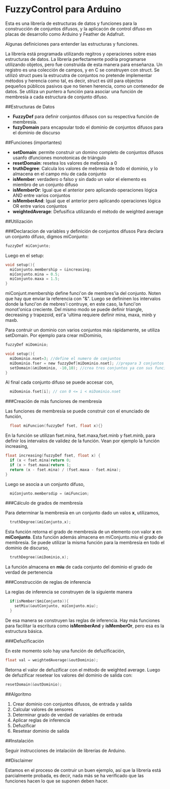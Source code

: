 # FuzzyControl para Arduino

Esta es una librería de estructuras de datos y funciones para la construcción de conjuntos difusos, y la aplicacón de control difuso en placas de desarrollo como Arduino y Feather de Adafruit.

Algunas definiciones para entender las estructuras y funciones.

La librería está programada utilizando regitros y operaciones sobre esas estructuras de datos.  La librería perfectamente podría programarse utilizando objetos, pero fue construida de esta manera para enseñanza. Un registro es una colección de campos, y en C se construyen con struct. Se utilizó struct pues la estrucutra de conjuntos no pretende implementar métodos y herencia como tal, es decir, struct es útil para objectos pequeños públicos pasivos que no tienen herencia, como un contenedor de datos.  Se utiliza un puntero a función para asociar una función de membresía a cada estructura de conjunto difuso.

##Estructuras de Datos


- **FuzzyDef** para definir conjuntos difusos con su respectiva función de membresía.
- **fuzyDomain**  para encapsular todo el dominio de conjuntos difusos para el dominio de discurso

##Funciones (importantes)

- **setDomain**:  permite construir un domino completo de conjuntos difusos usanfo dfunciones monotonicas de triángulo
- **resetDomain**: resetea los valores de mebresía a 0
- **truthDegree**: Calcula los valores de mebresia de todo el dominio, y lo almacena en el campo miu de cada conjunto
- **isMember**: verdadero o falso y sin dado un valor el elemento es miembro de un conjunto difuso
- **isMemberOr**:  Igual que el anterior pero aplicando operaciones lógica AND entre varios conjuntos
- **isMemberAnd**:  Igual que el anterior pero aplicando operaciones lógica OR entre varios conjuntos
- **weightedAverage**:  Defusifica utilizando el método de weighted average

##Utilización

###Declaracion de variables y definición de conjuntos difusos
Para declara un conjunto difuso, digmos miConjunto:

```C
fuzzyDef miConjunto;
```
Luego en el setup:

```C
void setup(){
  miConjunto.membership = &increasing;
  miConjunto.mina = 0.5;
  miConjunto.maxa = 1.5;
}
```
miConjunt.membership define funci'on de membres'ia del conjunto. Noten que hay que enviar la referencia con "&". Luego se defininen los intervalos donde la funci'on de mebres'i contruye, en este caso, la funci'on monot'onica creciente.  Del mismo modo se puede definir triangle, decreasing y trapezoid, est'a 'ultima requiere definir mina, maxa, minb y maxb.

Para contruir un dominio con varios conjuntos más rápidamente, se utiliza setDomain. Por ejemplo para crear miDominio,

```C
fuzzyDef miDominio;

void setup(){
  miDominio.nset=3; //define el numero de conjuntos
  miDominio.fser = new fuzzyDef[miDominio.nset]; //prepara 3 conjuntos
  setDomain(&miDominio, -10,10); //crea tres conjuntos ya con sus funciones de membresia (monotónicas y trianguares)
}
```
Al final cada conjunto difuso se puede accesar con,

```C
  miDominio.fset[i]; // con 0 <= i < miDominio.nset
```

###Creación de más funciones de membresía

Las funciones de membresía se puede construir con el enunciado de función,
```C
  float miFuncion(fuzzyDef fset, float x){}
```
En la función se utilizan fset.mina, fset.maxa,fset.minb y fset.minb, para definir los intervalos de validez de la función. Vean por ejemplo la función increasing,

```C
float increasing(fuzzyDef fset, float x) {
  if (x < fset.mina)return 0;
  if (x > fset.maxa)return 1;
  return (x - fset.mina) / (fset.maxa - fset.mina);
}
```

Luego se asocia a un conjunto difuso, 

```C
  miConjunto.membersdip = &miFuncion; 
```

###Cálculo de grados de membresía

Para determinar la membresía en un conjunto dado un valos **x**, utilizamos,

```C
  truthDegree(&miConjunto,x); 
```
Esta función retorna el grado de membresía de un elemento con valor **x** en **miConjunto**. Esta función además almacena en miConjunto.miu el grado de membresía.  Se puede utilizar la misma función para la membresía en todo el dominio de discurso,
```C
  truthDegree(&miDominio,x); 
```
La función almacena en **miu** de cada conjunto del dominio el grado de verdad de pertenencia

###Construcción de reglas de inferencia

La reglas de inferencia se construyen de la siguiente manera

```C
  if(isMember($miConjunto)){
    setMiu(&outConjunto, miConjunto.miu);
  }
```
De esa manera se construyen las reglas de inferencia.  Hay más funciones para facilitar la escritura como **isMemberAnd** y **isMemberOr**, pero esa es la estructura básica.


###Defuzificación

En este momento solo hay una función de defuzificación,

```C
float val = weightedAverage(&outDominio);
```
Retorna el valor de defuzificar con el método de weighted average.  Luego de defuzificar resetear los valores del dominio de salida con:

```C
resetDomain(&outDominio);
```
##Algoritmo

1. Crear dominio con conjuntos difusos, de entrada y salida
2. Calcular valores de sensores
3. Determinar grado de verdad de variables de entrada
4. Aplicar reglas de inferencia
5. Defuzificar
6. Resetear dominio de salida

##Instalación

Seguir instrucciones de intalación de librerías de Arduino.

##Disclaimer

Estamos en el proceso de contruir un buen ejemplo, así que la librería está parcialmente probada, es decir, nada más se ha verificado que las funciones hacen lo que se suponen deben hacer.
